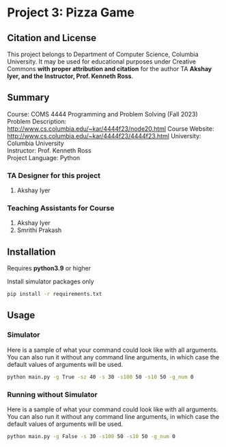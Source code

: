 # Project 3: Pizza Game

## Citation and License
This project belongs to Department of Computer Science, Columbia University. It may be used for educational purposes under Creative Commons **with proper attribution and citation** for the author TA **Akshay Iyer, and the Instructor, Prof. Kenneth Ross**.

## Summary

Course: COMS 4444 Programming and Problem Solving (Fall 2023)  
Problem Description: http://www.cs.columbia.edu/~kar/4444f23/node20.html
Course Website: http://www.cs.columbia.edu/~kar/4444f23/4444f23.html
University: Columbia University  
Instructor: Prof. Kenneth Ross  
Project Language: Python




### TA Designer for this project

1. Akshay Iyer

### Teaching Assistants for Course
1. Akshay Iyer
2. Smrithi Prakash





## Installation

Requires **python3.9** or higher

Install simulator packages only

```bash
pip install -r requirements.txt
```

## Usage

### Simulator

Here is a sample of what your command could look like with all arguments. You can also run it without any command line arguments, in which case the default values of arguments will be used.

```bash
python main.py -g True -sz 40 -s 30 -s100 50 -s10 50 -g_num 0 
```

### Running without Simulator

Here is a sample of what your command could look like with all arguments. You can also run it without any command line arguments, in which case the default values of arguments will be used.

```bash
python main.py -g False -s 30 -s100 50 -s10 50 -g_num 0 
```
